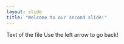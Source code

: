 ```yaml
---
layout: slide
title: "Welcome to our second slide!"
---
```

Text of the file
Use the left arrow to go back!
